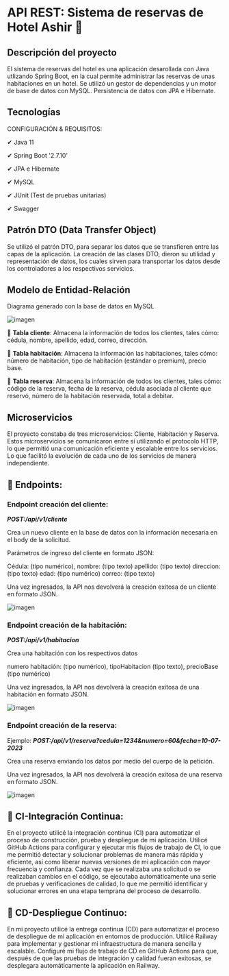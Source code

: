 # API REST: Sistema de reservas de Hotel Ashir :city_sunset:

## Descripción del proyecto
El sistema de reservas del hotel es una aplicación desarollada con Java utlizando Spring Boot, en la cual permite administrar las reservas de unas habitaciones en un hotel. Se utilizó un gestor de dependencias y un motor de base de datos con MySQL. Persistencia de datos con JPA e Hibernate.
## Tecnologías
CONFIGURACIÓN & REQUISITOS:

✔ Java 11 

✔ Spring Boot '2.7.10' 

✔ JPA e Hibernate

✔ MySQL

✔ JUnit (Test de pruebas unitarias)

✔ Swagger

## Patrón DTO (Data Transfer Object)

Se utilizó el patrón DTO, para separar los datos que se transfieren entre las capas de la aplicación. La creación de las clases DTO, dieron su  utilidad y representación de datos, los cuales sirven para transportar los datos desde los controladores a los respectivos servicios.


## Modelo de Entidad-Relación
Diagrama generado con la base de datos en MySQL

![imagen](https://user-images.githubusercontent.com/114439510/232651286-704694af-30c4-4ca4-9a7d-84a7883afc3e.png)

:small_blue_diamond: **Tabla cliente**: Almacena la información de todos los clientes, tales cómo: cédula, nombre, apellido, edad, correo, dirección.  
 
:small_blue_diamond: **Tabla habitación**: Almacena la información las habitaciones, tales cómo: número de habitación, tipo de habitación (estándar o premium), precio base. 

:small_blue_diamond: **Tabla reserva**: Almacena la información de todos los clientes, tales cómo: código de la reserva, fecha de la reserva, cédula asociada al cliente que reservó, número de la habitación reservada, total a debitar. 


## Microservicios
El proyecto constaba de tres microservicios: Cliente, Habitación y Reserva. Estos microservicios se comunicaron entre sí utilizando el protocolo HTTP, lo que permitió una comunicación eficiente y escalable entre los servicios. Lo que facilitó la evolución de cada uno de los servicios de manera independiente.


## :dart: Endpoints:
### Endpoint creación del cliente:
***POST:/api/v1/cliente***

Crea un nuevo cliente en la base de datos con la información necesaria en el body de la solicitud.

Parámetros de ingreso del cliente en formato JSON:

Cédula: (tipo numérico), nombre: (tipo texto) apellido: (tipo texto) direccion: (tipo texto) edad: (tipo numérico) correo: (tipo texto)

Una vez ingresados, la API nos devolverá la creación exitosa de un cliente en formato JSON.

![imagen](https://user-images.githubusercontent.com/114439510/232663552-06a6c5d8-9dbf-4a0b-b55e-04d1baf67745.png)

### Endpoint creación de la habitación:
***POST:/api/v1/habitacion***

Crea una habitación con los respectivos datos

numero habitación: (tipo numérico), tipoHabitacion (tipo texto), precioBase (tipo numérico)

Una vez ingresados, la API nos devolverá la creación exitosa de una habitación en formato JSON.

![imagen](https://user-images.githubusercontent.com/114439510/232661922-842ba66e-2d09-45fc-b797-11fa8ec8c382.png)

### Endpoint creación de la reserva:
Ejemplo:
***POST:/api/v1/reserva?cedula=1234&numero=60&fecha=10-07-2023***

Crea una reserva enviando los datos por medio del cuerpo de la petición. 

Una vez ingresados, la API nos devolverá la creación exitosa de una reserva en formato JSON.

![imagen](https://user-images.githubusercontent.com/114439510/232663748-84631abc-214d-4cd8-aaa3-012cfdda84ac.png)



## :pushpin: CI-Integración Continua:
En el proyecto utilicé la integración continua (CI) para automatizar el proceso de construcción, prueba y despliegue de mi aplicación. Utilicé GitHub Actions para configurar y ejecutar mis flujos de trabajo de CI, lo que me permitió detectar y solucionar problemas de manera más rápida y eficiente, así como liberar nuevas versiones de mi aplicación con mayor frecuencia y confianza.
Cada vez que se realizaba una solicitud o se realizaban cambios en el código, se ejecutaba automáticamente una serie de pruebas y verificaciones de calidad, lo que me permitió identificar y solucionar errores en una etapa temprana del proceso de desarrollo.

## :pushpin: CD-Despliegue Continuo:
En mi proyecto utilicé la entrega continua (CD) para automatizar el proceso de despliegue de mi aplicación en entornos de producción. Utilicé Railway para implementar y gestionar mi infraestructura de manera sencilla y escalable.
Configuré mi flujo de trabajo de CD en GitHub Actions para que, después de que las pruebas de integración y calidad fueran exitosas, se desplegara automáticamente la aplicación en Railway.
